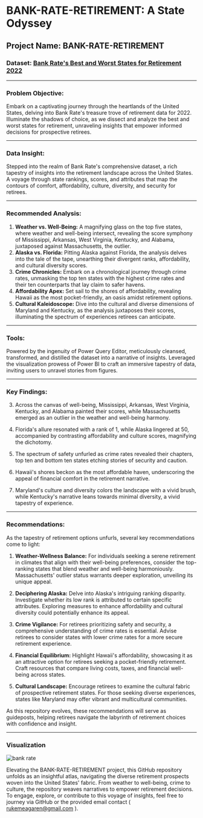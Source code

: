 # BANK-RATE-RETIREMENT: A State Odyssey

## Project Name: BANK-RATE-RETIREMENT

### Dataset: [Bank Rate's Best and Worst States for Retirement 2022](https://bankrate.infogram.com/best-and-worst-states-for-retirees-ranking-table-1hd12yxwn0rlw6k)

---

### Problem Objective:
Embark on a captivating journey through the heartlands of the United States, delving into Bank Rate's treasure trove of retirement data for 2022. Illuminate the shadows of choice, as we dissect and analyze the best and worst states for retirement, unraveling insights that empower informed decisions for prospective retirees.

---

### Data Insight:
Stepped into the realm of Bank Rate's comprehensive dataset, a rich tapestry of insights into the retirement landscape across the United States. A voyage through state rankings, scores, and attributes that map the contours of comfort, affordability, culture, diversity, and security for retirees.

---

### Recommended Analysis:
1. **Weather vs. Well-Being:** A magnifying glass on the top five states, where weather and well-being intersect, revealing the score symphony of Mississippi, Arkansas, West Virginia, Kentucky, and Alabama, juxtaposed against Massachusetts, the outlier.
2. **Alaska vs. Florida:** Pitting Alaska against Florida, the analysis delves into the tale of the tape, unearthing their divergent ranks, affordability, and cultural diversity scores.
3. **Crime Chronicles:** Embark on a chronological journey through crime rates, unmasking the top ten states with the highest crime rates and their ten counterparts that lay claim to safer havens.
4. **Affordability Apex:** Set sail to the shores of affordability, revealing Hawaii as the most pocket-friendly, an oasis amidst retirement options.
5. **Cultural Kaleidoscope:** Dive into the cultural and diverse dimensions of Maryland and Kentucky, as the analysis juxtaposes their scores, illuminating the spectrum of experiences retirees can anticipate.

---

### Tools:
Powered by the ingenuity of Power Query Editor, meticulously cleansed, transformed, and distilled the dataset into a narrative of insights. Leveraged the visualization prowess of Power BI to craft an immersive tapestry of data, inviting users to unravel stories from figures.

---

### Key Findings:
3. Across the canvas of well-being, Mississippi, Arkansas, West Virginia, Kentucky, and Alabama painted their scores, while Massachusetts emerged as an outlier in the weather and well-being harmony.

4. Florida's allure resonated with a rank of 1, while Alaska lingered at 50, accompanied by contrasting affordability and culture scores, magnifying the dichotomy.

5. The spectrum of safety unfurled as crime rates revealed their chapters, top ten and bottom ten states etching stories of security and caution.

6. Hawaii's shores beckon as the most affordable haven, underscoring the appeal of financial comfort in the retirement narrative.

7. Maryland's culture and diversity colors the landscape with a vivid brush, while Kentucky's narrative leans towards minimal diversity, a vivid tapestry of experience.

---

### Recommendations:
As the tapestry of retirement options unfurls, several key recommendations come to light:

1. **Weather-Wellness Balance:** For individuals seeking a serene retirement in climates that align with their well-being preferences, consider the top-ranking states that blend weather and well-being harmoniously. Massachusetts' outlier status warrants deeper exploration, unveiling its unique appeal.

2. **Deciphering Alaska:** Delve into Alaska's intriguing ranking disparity. Investigate whether its low rank is attributed to certain specific attributes. Exploring measures to enhance affordability and cultural diversity could potentially enhance its appeal.

3. **Crime Vigilance:** For retirees prioritizing safety and security, a comprehensive understanding of crime rates is essential. Advise retirees to consider states with lower crime rates for a more secure retirement experience.

4. **Financial Equilibrium:** Highlight Hawaii's affordability, showcasing it as an attractive option for retirees seeking a pocket-friendly retirement. Craft resources that compare living costs, taxes, and financial well-being across states.

5. **Cultural Landscape:** Encourage retirees to examine the cultural fabric of prospective retirement states. For those seeking diverse experiences, states like Maryland may offer vibrant and multicultural communities.

As this repository evolves, these recommendations will serve as guideposts, helping retirees navigate the labyrinth of retirement choices with confidence and insight.

---

### Visualization
![bank rate](https://github.com/BendelHybrid/BANK-RATE-S-RETIREMENT/assets/63473719/03dd551c-c148-4089-8319-251e7114235d)


Elevating the BANK-RATE-RETIREMENT project, this GitHub repository unfolds as an insightful atlas, navigating the diverse retirement prospects woven into the United States' fabric. From weather to well-being, crime to culture, the repository weaves narratives to empower retirement decisions. To engage, explore, or contribute to this voyage of insights, feel free to journey via GitHub or the provided email contact ( rukemeagaren@gmail.com ).
